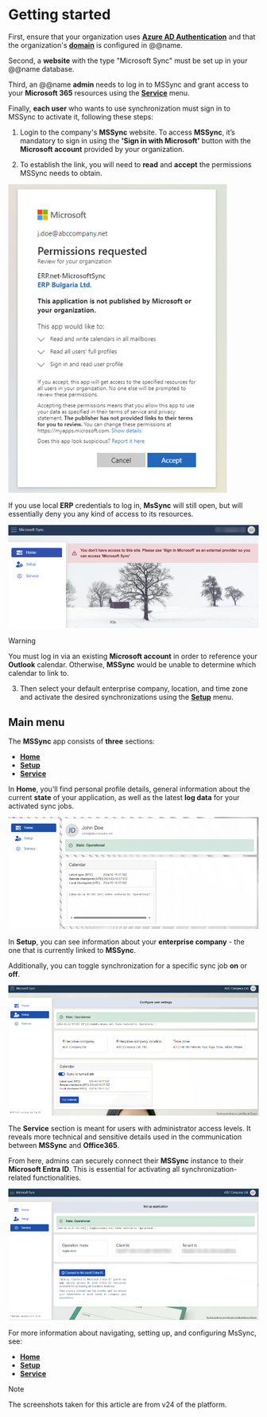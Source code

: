 # Getting started

First, ensure that your organization uses **[Azure AD Authentication](../../../advanced/security/authentication/azuread.md)** and that the organization's **[domain](/advanced/security/authentication/azuread.md#erpnet-settings)** is configured in @@name.

Second, a **website** with the type "Microsoft Sync" must be set up in your @@name database.

Third, an @@name **admin** needs to log in to MSSync and grant access to your **Microsoft 365** resources using the **[Service](service.md)** menu.

Finally, **each user** who wants to use synchronization must sign in to MSSync to activate it, following these steps:

1. Login to the company's **MSSync** website. To access **MSSync**, it’s mandatory to sign in using the **'Sign in with Microsoft'** button with the **Microsoft account** provided by your organization. 

2. To establish the link, you will need to **read** and **accept** the permissions MSSync needs to obtain.

![picture](../pictures/Overview_permission_01_03.png)
 
If you use local **ERP** credentials to log in, **MsSync** will still open, but will essentially deny you any kind of access to its resources. 

![picture](../pictures/Overview_error_01_03.png)

> [!WARNING]
> 
> You must log in via an existing **Microsoft account** in order to reference your **Outlook** calendar. Otherwise, **MSSync** would be unable to determine which calendar to link to.

3. Then select your default enterprise company, location, and time zone and activate the desired synchronizations using the **[Setup](setup.md)** menu.
 
## Main menu

The **MSSync** app consists of **three** sections: 

-	**[Home](home.md)**
-	**[Setup](setup.md)**
-	**[Service](service.md)**

In **Home**, you'll find personal profile details, general information about the current **state** of your application, as well as the latest **log data** for your activated sync jobs.

![picture](../pictures/Overview_home_cropepd_01_03.png) 

In **Setup**, you can see information about your **enterprise company** - the one that is currently linked to **MSSync**. 

Additionally, you can toggle synchronization for a specific sync job **on** or **off**.

 ![picture](../pictures/Overview_setup_01_03.png)

The **Service** section is meant for users with administrator access levels. It reveals more technical and sensitive details used in the communication between **MSSync** and **Office365**.

From here, admins can securely connect their **MSSync** instance to their **Microsoft Entra ID**. This is essential for activating all synchronization-related functionalities. 

![picture](../pictures/Overview_service_01_03.png)

For more information about navigating, setting up, and configuring MsSync, see:

*	**[Home](home.md)**
*	**[Setup](setup.md)**
* **[Service](service.md)**

> [!NOTE]
> 
> The screenshots taken for this article are from v24 of the platform.
